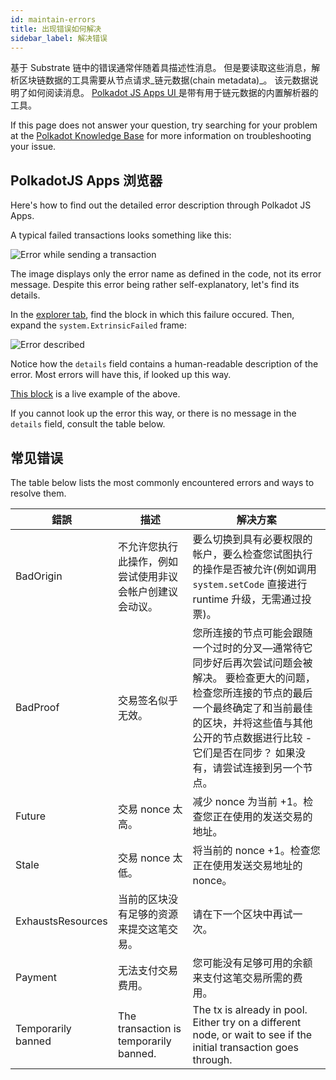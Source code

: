 ```yaml
---
id: maintain-errors
title: 出现错误如何解决
sidebar_label: 解决错误
---
```


基于 Substrate 链中的错误通常伴随着具描述性消息。 但是要读取这些消息，解析区块链数据的工具需要从节点请求_链元数据(chain metadata)_。 该元数据说明了如何阅读消息。 [ Polkadot JS Apps UI ](https://polkadot.js.org/apps)是带有用于链元数据的内置解析器的工具。

If this page does not answer your question, try searching for your problem at the [Polkadot Knowledge Base](https://support.polkadot.network/) for more information on troubleshooting your issue.

## PolkadotJS Apps 浏览器

Here's how to find out the detailed error description through Polkadot JS Apps.

A typical failed transactions looks something like this:

![Error while sending a transaction](/img/errors/01.jpg)

The image displays only the error name as defined in the code, not its error message. Despite this error being rather self-explanatory, let's find its details.

In the [explorer tab](https://polkadot.js.org/apps/#/explorer), find the block in which this failure occured. Then, expand the `system.ExtrinsicFailed` frame:

![Error described](/img/errors/02.jpg)

Notice how the `details` field contains a human-readable description of the error. Most errors will have this, if looked up this way.

[This block](https://polkadot.js.org/apps/#/explorer/query/0xa10104ed21dfe409c7871a975155766c5dd97e1e2ac7faf3c90f1f8dca89104b) is a live example of the above.

If you cannot look up the error this way, or there is no message in the `details` field, consult the table below.

## 常见错误

The table below lists the most commonly encountered errors and ways to resolve them.

| 錯誤                 | 描述                                     | 解决方案                                                                                                                          |
| ------------------ | -------------------------------------- | ----------------------------------------------------------------------------------------------------------------------------- |
| BadOrigin          | 不允许您执行此操作，例如尝试使用非议会帐户创建议会动议。           | 要么切换到具有必要权限的帐户，要么检查您试图执行的操作是否被允许(例如调用 `system.setCode` 直接进行 runtime 升级，无需通过投票)。                                               |
| BadProof           | 交易签名似乎无效。                              | 您所连接的节点可能会跟随一个过时的分叉—通常待它同步好后再次尝试问题会被解决。 要检查更大的问题，检查您所连接的节点的最后一个最终确定了和当前最佳的区块，并将这些值与其他公开的节点数据进行比较 - 它们是否在同步？ 如果没有，请尝试连接到另一个节点。 |
| Future             | 交易 nonce 太高。                           | 减少 nonce 为当前 +1。检查您正在使用的发送交易的地址。                                                                                              |
| Stale              | 交易 nonce 太低。                           | 将当前的 nonce +1。检查您正在使用发送交易地址的 nonce。                                                                                           |
| ExhaustsResources  | 当前的区块没有足够的资源来提交这笔交易。                   | 请在下一个区块中再试一次。                                                                                                                 |
| Payment            | 无法支付交易费用。                              | 您可能没有足够可用的余额来支付这笔交易所需的费用。                                                                                                     |
| Temporarily banned | The transaction is temporarily banned. | The tx is already in pool. Either try on a different node, or wait to see if the initial transaction goes through.            |
